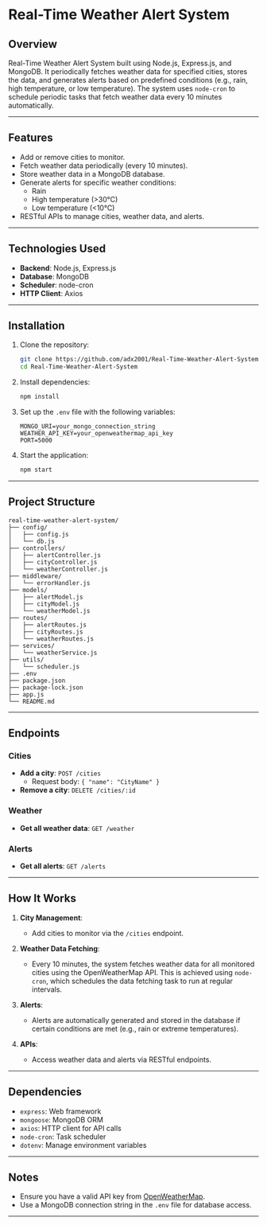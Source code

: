 # Real-Time Weather Alert System

## Overview
Real-Time Weather Alert System built using Node.js, Express.js, and MongoDB. It periodically fetches weather data for specified cities, stores the data, and generates alerts based on predefined conditions (e.g., rain, high temperature, or low temperature). The system uses `node-cron` to schedule periodic tasks that fetch weather data every 10 minutes automatically.

---

## Features
- Add or remove cities to monitor.
- Fetch weather data periodically (every 10 minutes).
- Store weather data in a MongoDB database.
- Generate alerts for specific weather conditions:
  - Rain
  - High temperature (>30°C)
  - Low temperature (<10°C)
- RESTful APIs to manage cities, weather data, and alerts.

---

## Technologies Used
- **Backend**: Node.js, Express.js
- **Database**: MongoDB
- **Scheduler**: node-cron
- **HTTP Client**: Axios

---

## Installation

1. Clone the repository:
   ```bash
   git clone https://github.com/adx2001/Real-Time-Weather-Alert-System.git
   cd Real-Time-Weather-Alert-System
   ```

2. Install dependencies:
   ```bash
   npm install
   ```

3. Set up the `.env` file with the following variables:
   ```env
   MONGO_URI=your_mongo_connection_string
   WEATHER_API_KEY=your_openweathermap_api_key
   PORT=5000
   ```

4. Start the application:
   ```bash
   npm start
   ```

---

## Project Structure
```
real-time-weather-alert-system/
├── config/
│   ├── config.js
│   └── db.js
├── controllers/
│   ├── alertController.js
│   ├── cityController.js
│   └── weatherController.js
├── middleware/
│   └── errorHandler.js
├── models/
│   ├── alertModel.js
│   ├── cityModel.js
│   └── weatherModel.js
├── routes/
│   ├── alertRoutes.js
│   ├── cityRoutes.js
│   └── weatherRoutes.js
├── services/
│   └── weatherService.js
├── utils/
│   └── scheduler.js
├── .env
├── package.json
├── package-lock.json
├── app.js
└── README.md
```

---

## Endpoints

### Cities
- **Add a city**: `POST /cities`
  - Request body: `{ "name": "CityName" }`
- **Remove a city**: `DELETE /cities/:id`

### Weather
- **Get all weather data**: `GET /weather`

### Alerts
- **Get all alerts**: `GET /alerts`

---

## How It Works

1. **City Management**:
   - Add cities to monitor via the `/cities` endpoint.

2. **Weather Data Fetching**:
   - Every 10 minutes, the system fetches weather data for all monitored cities using the OpenWeatherMap API. This is achieved using `node-cron`, which schedules the data fetching task to run at regular intervals.

3. **Alerts**:
   - Alerts are automatically generated and stored in the database if certain conditions are met (e.g., rain or extreme temperatures).

4. **APIs**:
   - Access weather data and alerts via RESTful endpoints.

---

## Dependencies
- `express`: Web framework
- `mongoose`: MongoDB ORM
- `axios`: HTTP client for API calls
- `node-cron`: Task scheduler
- `dotenv`: Manage environment variables

---

## Notes
- Ensure you have a valid API key from [OpenWeatherMap](https://openweathermap.org/api).
- Use a MongoDB connection string in the `.env` file for database access.

---
